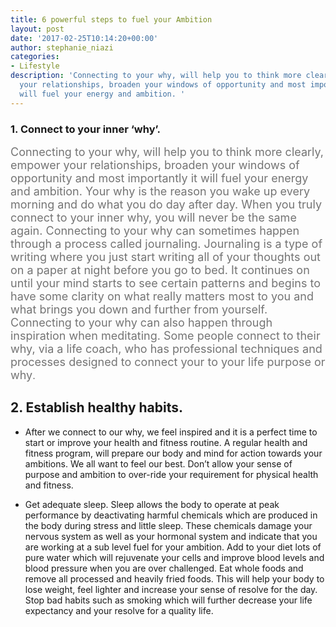 ```yaml
---
title: 6 powerful steps to fuel your Ambition
layout: post
date: '2017-02-25T10:14:20+00:00'
author: stephanie_niazi
categories:
- Lifestyle
description: 'Connecting to your why, will help you to think more clearly, empower
  your relationships, broaden your windows of opportunity and most importantly it
  will fuel your energy and ambition. '
---
```

### 1. Connect to your inner ‘why’.

<span style="color: rgb(116, 116, 116); font-weight: 400; font-size: 18px;">Connecting to your why, will help you to think more clearly, empower your relationships, broaden your windows of opportunity and most importantly it will fuel your energy and ambition. Your why is the reason you wake up every morning and do what you do day after day. When you truly connect to your inner why, you will never be the same again. Connecting to your why can sometimes happen through a process called journaling. Journaling is a type of writing where you just start writing all of your thoughts out on a paper at night before you go to bed. It continues on until your mind starts to see certain patterns and begins to have some clarity on what really matters most to you and what brings you down and further from yourself. Connecting to your why can also happen through inspiration when meditating. Some people connect to their why, via a life coach, who has professional techniques and processes designed to connect your to your life purpose or why</span><span style="color: rgb(116, 116, 116); font-size: 16px; font-weight: 400;">.</span>

## 2. Establish healthy habits. 

- After we connect to our why, we feel inspired and it is a perfect time to start or improve your health and fitness routine. A regular health and fitness program, will prepare our body and mind for action towards your ambitions. We all want to feel our best. Don’t allow your sense of purpose and ambition to over-ride your requirement for physical health and fitness.

- Get adequate sleep. Sleep allows the body to operate at peak performance by deactivating harmful chemicals which are produced in the body during stress and little sleep. These chemicals damage your nervous system as well as your hormonal system and indicate that you are working at a sub level fuel for your ambition. Add to your diet lots of pure water which will rejuvenate your cells and improve blood levels and blood pressure when you are over challenged. Eat whole foods and remove all processed and heavily fried foods. This will help your body to lose weight, feel lighter and increase your sense of resolve for the day. Stop bad habits such as smoking which will further decrease your life expectancy and your resolve for a quality life.